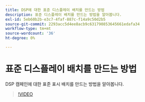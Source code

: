 ```yaml
---
title: DSP에 대한 표준 디스플레이 배치를 만드는 방법
description: 표준 디스플레이 배치를 만드는 방법을 알아봅니다.
exl-id: 5eb60b2b-e3c7-4faf-887c-f14a9c50d2b5
source-git-commit: 2293acc5d4ee8acb9c631790853645661edafa34
workflow-type: tm+mt
source-wordcount: '36'
ht-degree: 0%

---
```


# 표준 디스플레이 배치를 만드는 방법

DSP 캠페인에 대한 표준 표시 배치를 만드는 방법을 알아봅니다.

>[!VIDEO](https://video.tv.adobe.com/v/340454)
